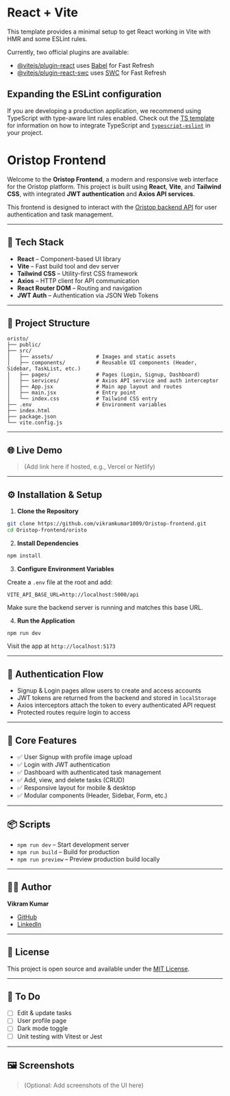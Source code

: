 # React + Vite

This template provides a minimal setup to get React working in Vite with HMR and some ESLint rules.

Currently, two official plugins are available:

- [@vitejs/plugin-react](https://github.com/vitejs/vite-plugin-react/blob/main/packages/plugin-react) uses [Babel](https://babeljs.io/) for Fast Refresh
- [@vitejs/plugin-react-swc](https://github.com/vitejs/vite-plugin-react/blob/main/packages/plugin-react-swc) uses [SWC](https://swc.rs/) for Fast Refresh

## Expanding the ESLint configuration

If you are developing a production application, we recommend using TypeScript with type-aware lint rules enabled. Check out the [TS template](https://github.com/vitejs/vite/tree/main/packages/create-vite/template-react-ts) for information on how to integrate TypeScript and [`typescript-eslint`](https://typescript-eslint.io) in your project.
# Oristop Frontend

Welcome to the **Oristop Frontend**, a modern and responsive web interface for the Oristop platform. This project is built using **React**, **Vite**, and **Tailwind CSS**, with integrated **JWT authentication** and **Axios API services**.

This frontend is designed to interact with the [Oristop backend API](https://github.com/vikramkumar1009/Oristop-backend) for user authentication and task management.

---

## 🚀 Tech Stack

- **React** – Component-based UI library  
- **Vite** – Fast build tool and dev server  
- **Tailwind CSS** – Utility-first CSS framework  
- **Axios** – HTTP client for API communication  
- **React Router DOM** – Routing and navigation  
- **JWT Auth** – Authentication via JSON Web Tokens  

---

## 📁 Project Structure

```
oristo/
├── public/
├── src/
│   ├── assets/              # Images and static assets
│   ├── components/          # Reusable UI components (Header, Sidebar, TaskList, etc.)
│   ├── pages/               # Pages (Login, Signup, Dashboard)
│   ├── services/            # Axios API service and auth interceptor
│   ├── App.jsx              # Main app layout and routes
│   ├── main.jsx             # Entry point
│   └── index.css            # Tailwind CSS entry
├── .env                     # Environment variables
├── index.html
├── package.json
└── vite.config.js
```

---

## 🌐 Live Demo

> (Add link here if hosted, e.g., Vercel or Netlify)

---

## ⚙️ Installation & Setup

1. **Clone the Repository**

```bash
git clone https://github.com/vikramkumar1009/Oristop-frontend.git
cd Oristop-frontend/oristo
```

2. **Install Dependencies**

```bash
npm install
```

3. **Configure Environment Variables**

Create a `.env` file at the root and add:

```env
VITE_API_BASE_URL=http://localhost:5000/api
```

Make sure the backend server is running and matches this base URL.

4. **Run the Application**

```bash
npm run dev
```

Visit the app at `http://localhost:5173`

---

## 🔐 Authentication Flow

- Signup & Login pages allow users to create and access accounts  
- JWT tokens are returned from the backend and stored in `localStorage`  
- Axios interceptors attach the token to every authenticated API request  
- Protected routes require login to access  

---

## 📂 Core Features

- ✅ User Signup with profile image upload  
- ✅ Login with JWT authentication  
- ✅ Dashboard with authenticated task management  
- ✅ Add, view, and delete tasks (CRUD)  
- ✅ Responsive layout for mobile & desktop  
- ✅ Modular components (Header, Sidebar, Form, etc.)  

---

## 📦 Scripts

- `npm run dev` – Start development server  
- `npm run build` – Build for production  
- `npm run preview` – Preview production build locally  

---

## 🧑‍💻 Author

**Vikram Kumar**  
- [GitHub](https://github.com/vikramkumar1009)  
- [LinkedIn](https://www.linkedin.com/in/vikramkumar1009)  

---

## 📃 License

This project is open source and available under the [MIT License](LICENSE).

---

## 📌 To Do

- [ ] Edit & update tasks  
- [ ] User profile page  
- [ ] Dark mode toggle  
- [ ] Unit testing with Vitest or Jest  

---

## 🖼️ Screenshots

> (Optional: Add screenshots of the UI here)  
